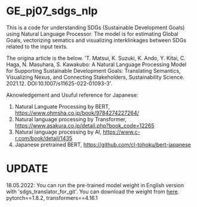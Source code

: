 # GE_pj07_sdgs_nlp

This is a code for understanding SDGs (Sustainable Development Goals) using Natural Language Processor.
The model is for estimating Global Goals, vectorizing sematics and visualizing interklinkages between SDGs related to the input texts.

The origina article is the below.
'T. Matsui, K. Suzuki, K. Ando, Y. Kitai, C. Haga, N. Masuhara, S. Kawakubo: A Natural Language Processing Model for Supporting Sustainable Development Goals: Translating Semantics, Visualizing Nexus, and Connecting Stakeholders, Sustainability Science. 2021.12. DOI:10.1007/s11625-022-01093-3'.

Aknowledgement and Usuful reference for Japanese:
1. Natural Languate Processing by BERT, https://www.ohmsha.co.jp/book/9784274227264/
2. Natural language processing by Transformer, https://www.asakura.co.jp/detail.php?book_code=12265
3. Natural language processing by AI, https://www.c-r.com/book/detail/1435
4. Japanese pretrained BERT, https://github.com/cl-tohoku/bert-japanese

# UPDATE
18.05.2022: You can run the pre-trained model weight in English version with 'sdgs_translator_for_git'. You can download the weight from <a href = "https://www.dropbox.com/s/wj7th9x8uqu01st/model_weight_gpu.pth?dl=0">here</a>. pytorch==1.8.2, transformers==4.16.1
